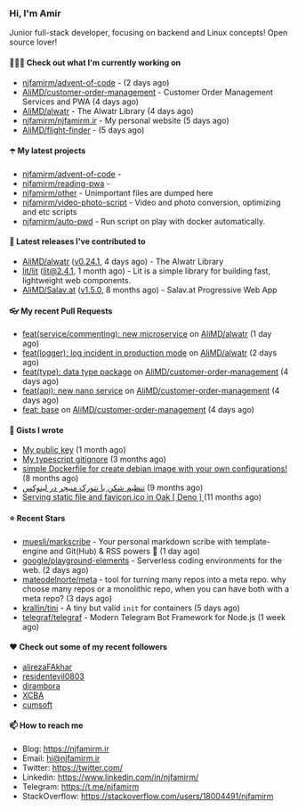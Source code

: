 ### Hi, I'm Amir

Junior full-stack developer, focusing on backend and Linux concepts!
Open source lover!

#### 👨🏻‍💻 Check out what I'm currently working on

- [njfamirm/advent-of-code](https://github.com/njfamirm/advent-of-code) -  (2 days ago)
- [AliMD/customer-order-management](https://github.com/AliMD/customer-order-management) - Customer Order Management Services and PWA (4 days ago)
- [AliMD/alwatr](https://github.com/AliMD/alwatr) - The Alwatr Library (4 days ago)
- [njfamirm/njfamirm.ir](https://github.com/njfamirm/njfamirm.ir) - My personal website (5 days ago)
- [AliMD/flight-finder](https://github.com/AliMD/flight-finder) -  (5 days ago)

#### ☂️ My latest projects

- [njfamirm/advent-of-code](https://github.com/njfamirm/advent-of-code) - 
- [njfamirm/reading-pwa](https://github.com/njfamirm/reading-pwa) - 
- [njfamirm/other](https://github.com/njfamirm/other) - Unimportant files are dumped here
- [njfamirm/video-photo-script](https://github.com/njfamirm/video-photo-script) - Video and photo conversion, optimizing and etc scripts
- [njfamirm/auto-pwd](https://github.com/njfamirm/auto-pwd) - Run script on play with docker automatically.

#### 🎉 Latest releases I've contributed to

- [AliMD/alwatr](https://github.com/AliMD/alwatr) ([v0.24.1](https://github.com/AliMD/alwatr/releases/tag/v0.24.1), 4 days ago) - The Alwatr Library
- [lit/lit](https://github.com/lit/lit) ([lit@2.4.1](https://github.com/lit/lit/releases/tag/lit%402.4.1), 1 month ago) - Lit is a simple library for building fast, lightweight web components.
- [AliMD/Salav.at](https://github.com/AliMD/Salav.at) ([v1.5.0](https://github.com/AliMD/Salav.at/releases/tag/v1.5.0), 8 months ago) - Salav.at Progressive Web App

#### 👓 My recent Pull Requests

- [feat(service/commenting): new microservice](https://github.com/AliMD/alwatr/pull/459) on [AliMD/alwatr](https://github.com/AliMD/alwatr) (1 day ago)
- [feat(logger): log incident in production mode](https://github.com/AliMD/alwatr/pull/458) on [AliMD/alwatr](https://github.com/AliMD/alwatr) (2 days ago)
- [feat(type): data type package](https://github.com/AliMD/customer-order-management/pull/4) on [AliMD/customer-order-management](https://github.com/AliMD/customer-order-management) (4 days ago)
- [feat(api): new nano service](https://github.com/AliMD/customer-order-management/pull/2) on [AliMD/customer-order-management](https://github.com/AliMD/customer-order-management) (4 days ago)
- [feat: base](https://github.com/AliMD/customer-order-management/pull/1) on [AliMD/customer-order-management](https://github.com/AliMD/customer-order-management) (4 days ago)

#### 📓 Gists I wrote

- [My public key](https://gist.github.com/879f720c9ca74a0934ce571b7285ed34) (1 month ago)
- [My typescript gitignore](https://gist.github.com/6a40b1912daab3f91a02a7b53f3f76c3) (3 months ago)
- [simple Dockerfile for create debian image with your own configurations!](https://gist.github.com/cfe714a8c5ea994d53caacf3eeb3ff6c) (8 months ago)
- [تنظیم شکن با نتورک منیجر در لینوکس](https://gist.github.com/cc40c344e89bdcdf77085cbf1fc05162) (9 months ago)
- [Serving static file and favicon.ico in Oak [ Deno ] ](https://gist.github.com/9bcaca2b6a672e729c099193b4aafe9f) (11 months ago)

#### ⭐ Recent Stars

- [muesli/markscribe](https://github.com/muesli/markscribe) - Your personal markdown scribe with template-engine and Git(Hub) &amp; RSS powers 📜 (1 day ago)
- [google/playground-elements](https://github.com/google/playground-elements) - Serverless coding environments for the web. (2 days ago)
- [mateodelnorte/meta](https://github.com/mateodelnorte/meta) - tool for turning many repos into a meta repo. why choose many repos or a monolithic repo, when you can have both with a meta repo? (3 days ago)
- [krallin/tini](https://github.com/krallin/tini) - A tiny but valid `init` for containers (5 days ago)
- [telegraf/telegraf](https://github.com/telegraf/telegraf) - Modern Telegram Bot Framework for Node.js (1 week ago)

#### ♥️ Check out some of my recent followers

- [alirezaFAkhar](https://github.com/alirezaFAkhar)
- [residentevil0803](https://github.com/residentevil0803)
- [dirambora](https://github.com/dirambora)
- [XCBA](https://github.com/XCBA)
- [cumsoft](https://github.com/cumsoft)

#### 📫 How to reach me

- Blog: https://njfamirm.ir
- Email: hi@njfamirm.ir
- Twitter: https://twitter.com/
- Linkedin: https://www.linkedin.com/in/njfamirm/
- Telegram: https://t.me/njfamirm
- StackOverflow: https://stackoverflow.com/users/18004491/njfamirm
